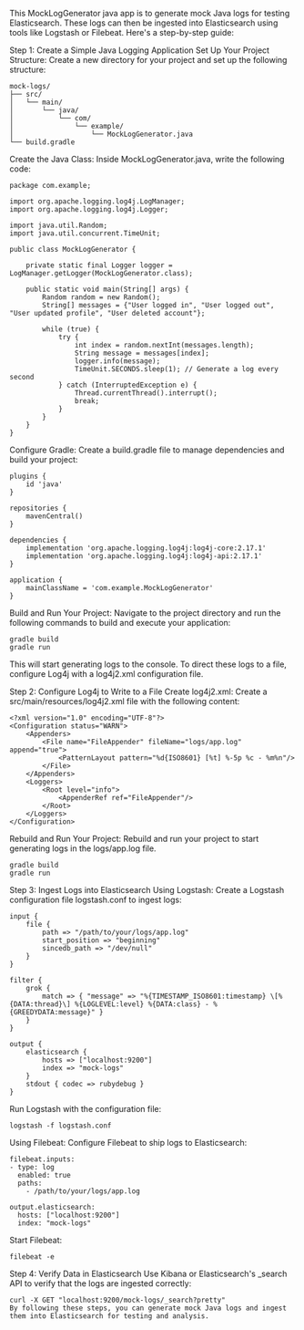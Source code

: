 This MockLogGenerator java app is to generate mock Java logs for testing Elasticsearch. These logs can then be ingested into Elasticsearch using tools like Logstash or Filebeat. Here's a step-by-step guide:

Step 1: Create a Simple Java Logging Application
Set Up Your Project Structure:
Create a new directory for your project and set up the following structure:

```
mock-logs/
├── src/
│   └── main/
│       └── java/
│           └── com/
│               └── example/
│                   └── MockLogGenerator.java
└── build.gradle
```

Create the Java Class:
Inside MockLogGenerator.java, write the following code:

```
package com.example;

import org.apache.logging.log4j.LogManager;
import org.apache.logging.log4j.Logger;

import java.util.Random;
import java.util.concurrent.TimeUnit;

public class MockLogGenerator {

    private static final Logger logger = LogManager.getLogger(MockLogGenerator.class);

    public static void main(String[] args) {
        Random random = new Random();
        String[] messages = {"User logged in", "User logged out", "User updated profile", "User deleted account"};

        while (true) {
            try {
                int index = random.nextInt(messages.length);
                String message = messages[index];
                logger.info(message);
                TimeUnit.SECONDS.sleep(1); // Generate a log every second
            } catch (InterruptedException e) {
                Thread.currentThread().interrupt();
                break;
            }
        }
    }
}
```

Configure Gradle:
Create a build.gradle file to manage dependencies and build your project:

```
plugins {
    id 'java'
}

repositories {
    mavenCentral()
}

dependencies {
    implementation 'org.apache.logging.log4j:log4j-core:2.17.1'
    implementation 'org.apache.logging.log4j:log4j-api:2.17.1'
}

application {
    mainClassName = 'com.example.MockLogGenerator'
}
```

Build and Run Your Project:
Navigate to the project directory and run the following commands to build and execute your application:

```
gradle build
gradle run
```

This will start generating logs to the console. To direct these logs to a file, configure Log4j with a log4j2.xml configuration file.

Step 2: Configure Log4j to Write to a File
Create log4j2.xml:
Create a src/main/resources/log4j2.xml file with the following content:

```
<?xml version="1.0" encoding="UTF-8"?>
<Configuration status="WARN">
    <Appenders>
        <File name="FileAppender" fileName="logs/app.log" append="true">
            <PatternLayout pattern="%d{ISO8601} [%t] %-5p %c - %m%n"/>
        </File>
    </Appenders>
    <Loggers>
        <Root level="info">
            <AppenderRef ref="FileAppender"/>
        </Root>
    </Loggers>
</Configuration>
```

Rebuild and Run Your Project:
Rebuild and run your project to start generating logs in the logs/app.log file.

```
gradle build
gradle run
```

Step 3: Ingest Logs into Elasticsearch
Using Logstash:
Create a Logstash configuration file logstash.conf to ingest logs:

```
input {
    file {
        path => "/path/to/your/logs/app.log"
        start_position => "beginning"
        sincedb_path => "/dev/null"
    }
}

filter {
    grok {
        match => { "message" => "%{TIMESTAMP_ISO8601:timestamp} \[%{DATA:thread}\] %{LOGLEVEL:level} %{DATA:class} - %{GREEDYDATA:message}" }
    }
}

output {
    elasticsearch {
        hosts => ["localhost:9200"]
        index => "mock-logs"
    }
    stdout { codec => rubydebug }
}
```

Run Logstash with the configuration file:

```
logstash -f logstash.conf
```

Using Filebeat:
Configure Filebeat to ship logs to Elasticsearch:

```
filebeat.inputs:
- type: log
  enabled: true
  paths:
    - /path/to/your/logs/app.log

output.elasticsearch:
  hosts: ["localhost:9200"]
  index: "mock-logs"
```

Start Filebeat:

```
filebeat -e
```

Step 4: Verify Data in Elasticsearch
Use Kibana or Elasticsearch's _search API to verify that the logs are ingested correctly:

```
curl -X GET "localhost:9200/mock-logs/_search?pretty"
By following these steps, you can generate mock Java logs and ingest them into Elasticsearch for testing and analysis.